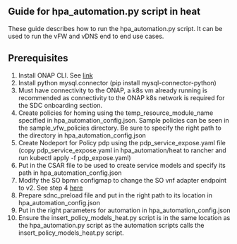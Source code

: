 ## Guide for hpa_automation.py script in heat

These guide describes how to run the hpa_automation.py script. It can be used to run the vFW and vDNS end to end use cases.

## Prerequisites

 1. Install ONAP CLI. See [link](https://onap.readthedocs.io/en/dublin/submodules/cli.git/docs/installation_guide.html)
 2. Install python mysql.connector (pip install mysql-connector-python)
 3. Must have connectivity to the ONAP, a k8s vm already running is recommended as connectivity to the ONAP k8s network is required for the SDC onboarding section.
 4. Create policies for homing using the temp_resource_module_name specified in hpa_automation_config.json. Sample policies can be seen in the sample_vfw_policies directory. Be sure to specify the right path to the directory in hpa_automation_config.json
 5. Create Nodeport for Policy pdp using the pdp_service_expose.yaml file (copy pdp_service_expose.yaml in hpa_automation/heat to rancher and run kubectl apply -f pdp_expose.yaml)
 6. Put in the CSAR file to be used to create service models and specify its path in hpa_automation_config.json
 7. Modify the SO bpmn configmap to change the SO vnf adapter endpoint to v2. See step 4 [here](https://onap.readthedocs.io/en/casablanca/submodules/integration.git/docs/docs_vfwHPA.html#docs-vfw-hpa)
 8. Prepare sdnc_preload file and put in the right path to its location in hpa_automation_config.json 
 9. Put in the right parameters for automation in hpa_automation_config.json
 10. Ensure the insert_policy_models_heat.py script is in the same location as the hpa_automation.py script as the automation scripts calls the insert_policy_models_heat.py script.
